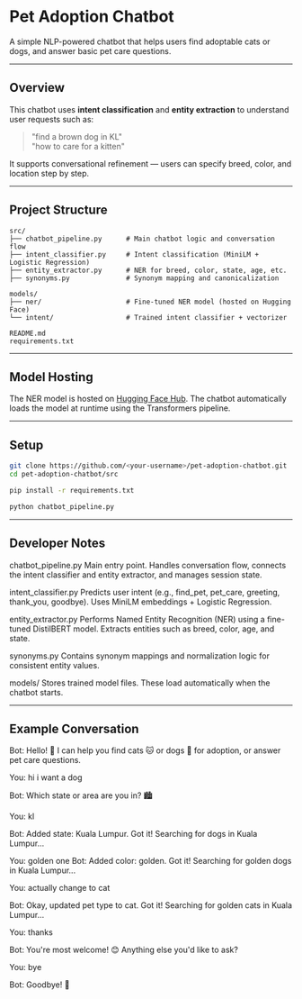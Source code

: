 # Pet Adoption Chatbot

A simple NLP-powered chatbot that helps users find adoptable cats or dogs, and answer basic pet care questions.

---

## Overview

This chatbot uses **intent classification** and **entity extraction** to understand user requests such as:  
> "find a brown dog in KL"  
> "how to care for a kitten"

It supports conversational refinement — users can specify breed, color, and location step by step.

---

## Project Structure

```plaintext
src/
├── chatbot_pipeline.py      # Main chatbot logic and conversation flow
├── intent_classifier.py     # Intent classification (MiniLM + Logistic Regression)
├── entity_extractor.py      # NER for breed, color, state, age, etc.
├── synonyms.py              # Synonym mapping and canonicalization

models/
├── ner/                     # Fine-tuned NER model (hosted on Hugging Face)
└── intent/                  # Trained intent classifier + vectorizer

README.md
requirements.txt
```

---

## Model Hosting

The NER model is hosted on [Hugging Face Hub](https://huggingface.co/kerrringuo/pet-adoption-ner).
The chatbot automatically loads the model at runtime using the Transformers pipeline.

---

## Setup

```bash
git clone https://github.com/<your-username>/pet-adoption-chatbot.git
cd pet-adoption-chatbot/src

pip install -r requirements.txt

python chatbot_pipeline.py
```


---

## Developer Notes

chatbot_pipeline.py
Main entry point. Handles conversation flow, connects the intent classifier and entity extractor, and manages session state.

intent_classifier.py
Predicts user intent (e.g., find_pet, pet_care, greeting, thank_you, goodbye).
Uses MiniLM embeddings + Logistic Regression.

entity_extractor.py
Performs Named Entity Recognition (NER) using a fine-tuned DistilBERT model.
Extracts entities such as breed, color, age, and state.

synonyms.py
Contains synonym mappings and normalization logic for consistent entity values.

models/
Stores trained model files. These load automatically when the chatbot starts.

---

## Example Conversation

Bot: Hello! 👋 I can help you find cats 🐱 or dogs 🐶 for adoption, or answer pet care questions.

You: hi i want a dog

Bot: Which state or area are you in? 🏙️

You: kl

Bot: Added state: Kuala Lumpur. Got it! Searching for dogs in Kuala Lumpur...

You: golden one
Bot: Added color: golden. Got it! Searching for golden dogs in Kuala Lumpur...

You: actually change to cat

Bot: Okay, updated pet type to cat. Got it! Searching for golden cats in Kuala Lumpur...

You: thanks

Bot: You're most welcome! 😊 Anything else you'd like to ask?

You: bye

Bot: Goodbye! 👋

